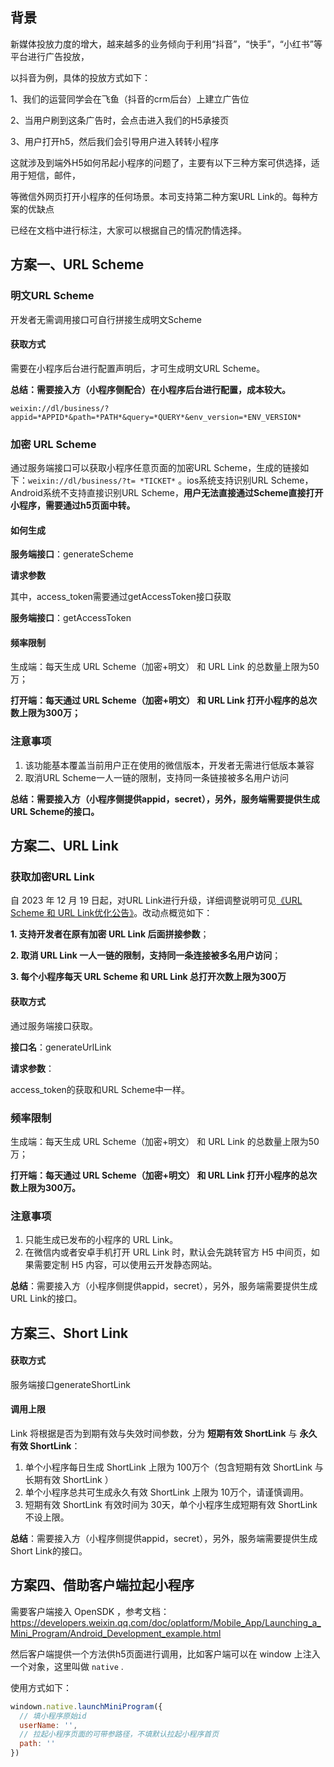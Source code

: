 ## 背景

新媒体投放力度的增大，越来越多的业务倾向于利用“抖音”，“快手”，“小红书”等平台进行广告投放，

以抖音为例，具体的投放方式如下：

1、我们的运营同学会在飞鱼（抖音的crm后台）上建立广告位

2、当用户刷到这条广告时，会点击进入我们的H5承接页

3、用户打开h5，然后我们会引导用户进入转转小程序



这就涉及到端外H5如何吊起小程序的问题了，主要有以下三种方案可供选择，适用于短信，邮件，

等微信外网页打开小程序的任何场景。本司支持第二种方案URL Link的。每种方案的优缺点

已经在文档中进行标注，大家可以根据自己的情况酌情选择。

## 方案一、URL Scheme

### 明文URL Scheme

开发者无需调用接口可自行拼接生成明文Scheme

#### 获取方式

需要在小程序后台进行配置声明后，才可生成明文URL Scheme。

**总结：需要接入方（小程序侧配合）在小程序后台进行配置，成本较大。**

```vue
weixin://dl/business/?appid=*APPID*&path=*PATH*&query=*QUERY*&env_version=*ENV_VERSION*
```



### 加密 URL Scheme

通过服务端接口可以获取小程序任意页面的加密URL Scheme，生成的链接如下：`weixin://dl/business/?t= *TICKET*` 。ios系统支持识别URL Scheme，Android系统不支持直接识别URL Scheme，**用户无法直接通过Scheme直接打开小程序，需要通过h5页面中转。**



#### 如何生成

**服务端接口**：generateScheme

**请求参数**

其中，access_token需要通过getAccessToken接口获取



**服务端接口**：getAccessToken

#### 频率限制

生成端：每天生成 URL Scheme（加密+明文） 和 URL Link 的总数量上限为50万；

**打开端：每天通过 URL Scheme（加密+明文） 和 URL Link 打开小程序的总次数上限为300万；**



### 注意事项

1. 该功能基本覆盖当前用户正在使用的微信版本，开发者无需进行低版本兼容
2. 取消URL Scheme一人一链的限制，支持同一条链接被多名用户访问

**总结：需要接入方（小程序侧提供appid，secret），另外，服务端需要提供生成URL Scheme的接口。**



## 方案二、URL Link

### 获取加密URL Link

自 2023 年 12 月 19 日起，对URL Link进行升级，详细调整说明可见[《URL Scheme 和 URL Link优化公告》](https://developers.weixin.qq.com/community/develop/doc/00024e32cbc36055c0c0a34b066401)。改动点概览如下：

**1. 支持开发者在原有加密 URL Link 后面拼接参数**；

**2. 取消 URL Link 一人一链的限制，支持同一条连接被多名用户访问**；

**3. 每个小程序每天 URL Scheme 和 URL Link 总打开次数上限为300万**

#### 获取方式

通过服务端接口获取。

**接口名**：generateUrlLink

**请求参数**：

access_token的获取和URL Scheme中一样。

### 频率限制

生成端：每天生成 URL Scheme（加密+明文） 和 URL Link 的总数量上限为50万；

**打开端：每天通过 URL Scheme（加密+明文） 和 URL Link 打开小程序的总次数上限为300万。**

### 注意事项

1. 只能生成已发布的小程序的 URL Link。
2. 在微信内或者安卓手机打开 URL Link 时，默认会先跳转官方 H5 中间页，如果需要定制 H5 内容，可以使用云开发静态网站。

**总结**：需要接入方（小程序侧提供appid，secret），另外，服务端需要提供生成URL Link的接口。



## 方案三、Short Link

#### 获取方式

服务端接口generateShortLink

#### 调用上限

Link 将根据是否为到期有效与失效时间参数，分为 **短期有效 ShortLink** 与 **永久有效 ShortLink**：

1. 单个小程序每日生成 ShortLink 上限为 100万个（包含短期有效 ShortLink 与长期有效 ShortLink ）
2. 单个小程序总共可生成永久有效 ShortLink 上限为 10万个，请谨慎调用。
3. 短期有效 ShortLink 有效时间为 30天，单个小程序生成短期有效 ShortLink 不设上限。

**总结**：需要接入方（小程序侧提供appid，secret），另外，服务端需要提供生成Short Link的接口。





## 方案四、借助客户端拉起小程序

需要客户端接入 OpenSDK ，参考文档： https://developers.weixin.qq.com/doc/oplatform/Mobile_App/Launching_a_Mini_Program/Android_Development_example.html 

然后客户端提供一个方法供h5页面进行调用，比如客户端可以在 window 上注入一个对象，这里叫做 `native` .

使用方式如下：

```js
windown.native.launchMiniProgram({
  // 填小程序原始id
  userName: '', 
  // 拉起小程序页面的可带参路径，不填默认拉起小程序首页
  path: ''
})
```



